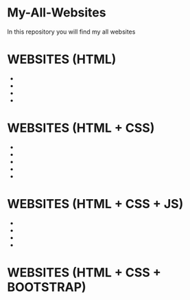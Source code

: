 # My-All-Websites
In this repository you will find my all websites

# WEBSITES (HTML)
-
-
-
-
# WEBSITES (HTML + CSS)
-
-
-
-
-
# WEBSITES (HTML + CSS + JS)
-
-
-
-
# WEBSITES (HTML + CSS + BOOTSTRAP)
